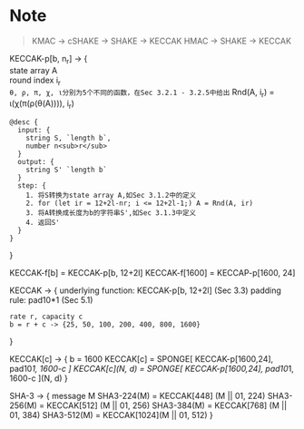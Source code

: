 # Note
  > KMAC -> cSHAKE -> SHAKE -> KECCAK
  > HMAC -> SHAKE -> KECCAK

  KECCAK-p[b, n<sub>r</sub>] -> {<br>
    state array A <br>
    round index i<sub>r</sub><br>
    `θ, ρ, π, χ, ι分别为5个不同的函数，在Sec 3.2.1 - 3.2.5中给出`
    Rnd(A, i<sub>r</sub>) =  ι(χ(π(ρ(θ(A)))), i<sub>r</sub>)
    
    @desc {
      input: {
        string S, `length b`,
        number n<sub>r</sub>
      }
      output: {
        string S' `length b`
      }
      step: {
        1. 将S转换为state array A,如Sec 3.1.2中的定义
        2. for (let ir = 12+2l-nr; i <= 12+2l-1;) A = Rnd(A, ir)
        3. 将A转换成长度为b的字符串S',如Sec 3.1.3中定义
        4. 返回S'
      }
    }
  }

  KECCAK-f[b] = KECCAK-p[b, 12+2l]
  KECCAK-f[1600] = KECCAP-p[1600, 24]

  KECCAK -> {
    underlying function: KECCAK-p[b, 12+2l] (Sec 3.3)
    padding rule: pad10*1 (Sec 5.1)

    rate r, capacity c
    b = r + c -> {25, 50, 100, 200, 400, 800, 1600}
  }

  KECCAK[c] -> {
    b = 1600
    KECCAK[c] = SPONGE[ KECCAK-p[1600,24], pad10*1, 1600-c ]
    KECCAK[c](N, d) = SPONGE[ KECCAK-p[1600,24], pad10*1, 1600-c ](N, d)
  }

  SHA-3 -> {
    message M
    SHA3-224(M) = KECCAK[448] (M || 01, 224)
    SHA3-256(M) = KECCAK[512] (M || 01, 256)
    SHA3-384(M) = KECCAK[768] (M || 01, 384)
    SHA3-512(M) = KECCAK[1024](M || 01, 512)
  }

